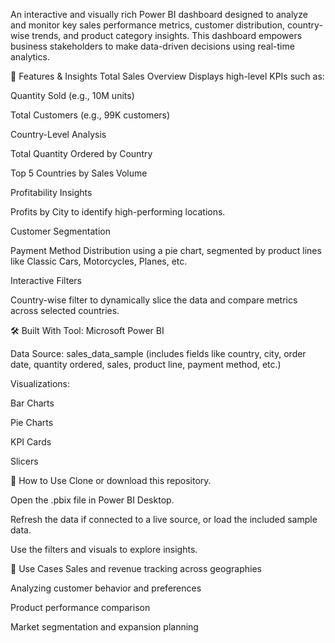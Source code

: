 An interactive and visually rich Power BI dashboard designed to analyze and monitor key sales performance metrics, customer distribution, country-wise trends, and product category insights. This dashboard empowers business stakeholders to make data-driven decisions using real-time analytics.

🧩 Features & Insights
Total Sales Overview
Displays high-level KPIs such as:

Quantity Sold (e.g., 10M units)

Total Customers (e.g., 99K customers)

Country-Level Analysis

Total Quantity Ordered by Country

Top 5 Countries by Sales Volume

Profitability Insights

Profits by City to identify high-performing locations.

Customer Segmentation

Payment Method Distribution using a pie chart, segmented by product lines like Classic Cars, Motorcycles, Planes, etc.

Interactive Filters

Country-wise filter to dynamically slice the data and compare metrics across selected countries.

🛠 Built With
Tool: Microsoft Power BI

Data Source: sales_data_sample (includes fields like country, city, order date, quantity ordered, sales, product line, payment method, etc.)

Visualizations:

Bar Charts

Pie Charts

KPI Cards

Slicers

🚀 How to Use
Clone or download this repository.

Open the .pbix file in Power BI Desktop.

Refresh the data if connected to a live source, or load the included sample data.

Use the filters and visuals to explore insights.

📌 Use Cases
Sales and revenue tracking across geographies

Analyzing customer behavior and preferences

Product performance comparison

Market segmentation and expansion planning

